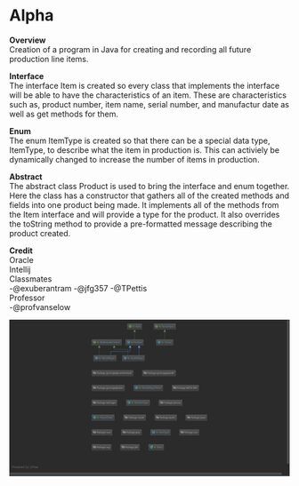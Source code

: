 # Alpha
<b>Overview</b><br/>
  Creation of a program in Java for creating and recording all future production line items.

<b>Interface</b><br/>
  The interface Item is created so every class that implements the interface will be able to have the characteristics
  of an item. These are characteristics such as, product number, item name, serial number, and manufactur date as
  well as get methods for them.
  
<b>Enum</b><br/>
  The enum ItemType is created so that there can be a special data type, ItemType, to describe what the item in production
  is. This can activiely be dynamically changed to increase the number of items in production.
  
<b>Abstract</b><br/>
  The abstract class Product is used to bring the interface and enum together. Here the class has a constructor that
  gathers all of the created methods and fields into one product being made. It implements all of the methods from the
  Item interface and will provide a type for the product. It also overrides the toString method to provide a pre-formatted
  message describing the product created.
  
<b>Credit</b><br/>
  Oracle<br/>
  Intellij<br/>
  Classmates<br/>
    -@exuberantram
    -@jfg357
    -@TPettis<br/>
  Professor<br/>
  -@profvanselow

<img src = "ClassDiagrams.PNG" />
